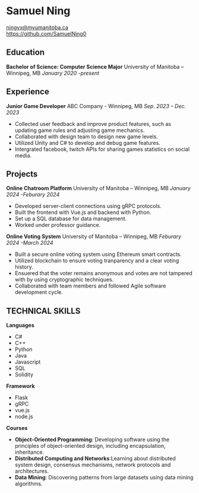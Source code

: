 # Samuel Ning
ningyx@myumanitoba.ca     
https://github.com/SamuelNing0

## Education
**Bachelor of Science: Computer Science Major** 
University of Manitoba – Winnipeg, MB
*January 2020 -present*

## Experience
**Junior Game Developer** 
ABC Company - Winnipeg, MB 
*Sep. 2023 – Dec. 2023*
- Collected user feedback and improve product features, such as updating game rules and adjusting game mechanics.
- Collaborated with design team to design new game levels.
- Utilized Unity and C# to develop and debug game features.
- Intergrated facebook, twitch APIs for sharing games statistics on social media.

## Projects
**Online Chatroom Platform**
University of Manitoba – Winnipeg, MB
*January 2024 -Feburary 2024*
- Developed server-client connections using gRPC protocols.
- Built the frontend with Vue.js and backend with Python.
- Set up a SQL database for data management.
- Worked under professor guidance.
  
**Online Voting System**
University of Manitoba – Winnipeg, MB
*Feburary 2024 -March 2024*
- Built a secure online voting system using Ethereum smart contracts.
- Utilized blockchain to ensure voting tranparency and a clear voting history.
- Ensuered that the voter remains anonymous and votes are not tampered with by using cryptographic techniques.
- Collaborated with team members and followed Agile software development cycle.

  
## TECHNICAL SKILLS

**Languages**
- C#
- C++
- Python
- Java
- Javascript
- SQL
- Solidity

**Framework**
- Flask
- gRPC
- vue.js
- node.js

**Courses**
- **Object-Oriented Programming**: Developing software using the principles of object-oriented design, including encapsulation, inheritance.
- **Distributed Computing and Networks**:Learning about distributed system design, consensus mechanisms, network protocols and architectures.
- **Data Mining**: Discovering patterns  from large datasets using data mining algorithms. 
  
